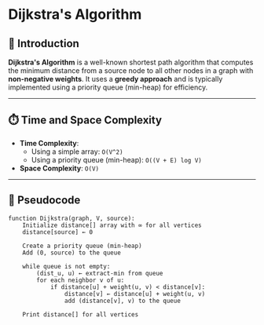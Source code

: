 # Dijkstra's Algorithm

## 📘 Introduction

**Dijkstra's Algorithm** is a well-known shortest path algorithm that computes the minimum distance from a source node to all other nodes in a graph with **non-negative weights**. It uses a **greedy approach** and is typically implemented using a priority queue (min-heap) for efficiency.

---

## ⏱️ Time and Space Complexity

- **Time Complexity**:
  - Using a simple array: `O(V^2)`
  - Using a priority queue (min-heap): `O((V + E) log V)`
- **Space Complexity**: `O(V)`

---

## 🧠 Pseudocode

```text
function Dijkstra(graph, V, source):
    Initialize distance[] array with ∞ for all vertices
    distance[source] ← 0

    Create a priority queue (min-heap)
    Add (0, source) to the queue

    while queue is not empty:
        (dist_u, u) ← extract-min from queue
        for each neighbor v of u:
            if distance[u] + weight(u, v) < distance[v]:
                distance[v] ← distance[u] + weight(u, v)
                add (distance[v], v) to the queue

    Print distance[] for all vertices





